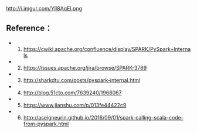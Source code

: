 http://i.imgur.com/YlI8AqEl.png

## Reference：
 - 1. https://cwiki.apache.org/confluence/display/SPARK/PySpark+Internals
 - 2. https://issues.apache.org/jira/browse/SPARK-3789
 - 3. http://sharkdtu.com/posts/pyspark-internal.html
 - 4. http://blog.51cto.com/7639240/1968067
 - 5. https://www.jianshu.com/p/013fe44422c9
 - 6. http://aseigneurin.github.io/2016/09/01/spark-calling-scala-code-from-pyspark.html
